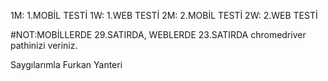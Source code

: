 1M: 1.MOBİL TESTİ
1W: 1.WEB TESTİ
2M: 2.MOBİL TESTİ
2W: 2.WEB TESTİ

#NOT:MOBİLLERDE 29.SATIRDA, WEBLERDE 23.SATIRDA chromedriver pathinizi veriniz.

Saygılarımla
Furkan Yanteri
